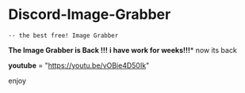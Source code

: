 # Discord-Image-Grabber
    -- the best free! Image Grabber 
  
  
   **The Image Grabber is Back !!!**
**i have work for weeks!!!***
            now  its back 



**youtube** = "https://youtu.be/vOBie4D50Ik"

enjoy

